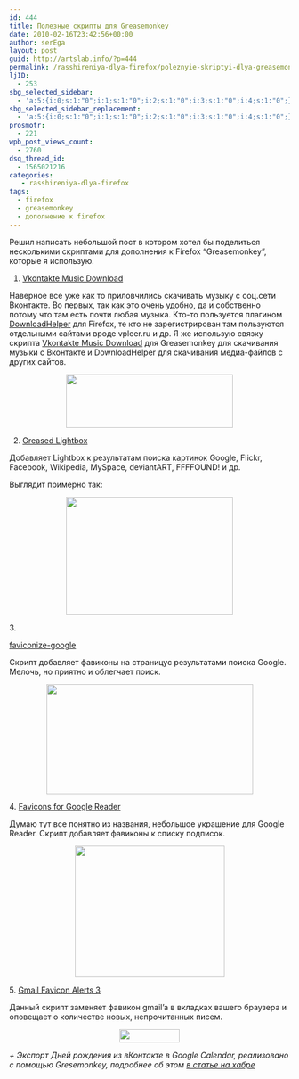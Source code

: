 ```yaml
---
id: 444
title: Полезные скрипты для Greasemonkey
date: 2010-02-16T23:42:56+00:00
author: serEga
layout: post
guid: http://artslab.info/?p=444
permalink: /rasshireniya-dlya-firefox/poleznyie-skriptyi-dlya-greasemonkey/
ljID:
  - 253
sbg_selected_sidebar:
  - 'a:5:{i:0;s:1:"0";i:1;s:1:"0";i:2;s:1:"0";i:3;s:1:"0";i:4;s:1:"0";}'
sbg_selected_sidebar_replacement:
  - 'a:5:{i:0;s:1:"0";i:1;s:1:"0";i:2;s:1:"0";i:3;s:1:"0";i:4;s:1:"0";}'
prosmotr:
  - 221
wpb_post_views_count:
  - 2760
dsq_thread_id:
  - 1565021216
categories:
   - rasshireniya-dlya-firefox
tags:
  - firefox
  - greasemonkey
  - дополнение к firefox
---
```

Решил написать небольшой пост в котором хотел бы поделиться несколькими скриптами для дополнения к Firefox &#8220;Greasemonkey&#8221;, которые я использую.

1. [Vkontakte Music Download](http://userscripts.org/scripts/show/16985)

Наверное все уже как то приловчились скачивать музыку с соц.сети Вконтакте. Во первых, так как это очень удобно, да и собственно потому что там есть почти любая музыка. Кто-то пользуется плагином [DownloadHelper](https://addons.mozilla.org/ru/firefox/addon/3006) для Firefox, те кто не зарегистрирован там пользуются отдельными сайтами вроде vpleer.ru и др. Я же использую связку скрипта [Vkontakte Music Download](http://userscripts.org/scripts/show/16985) для Greasemonkey для скачивания музыки с Вконтакте и DownloadHelper для скачивания медиа-файлов с других сайтов.

<p style="text-align: center;">
  <a href="http://googledrive.com/host/0B9lHVSSSdxdxd0hjdUdmRzY3Tjg/vko_pic.jpg"><img class="size-medium wp-image-447  aligncenter" title="vko_pic" src="http://googledrive.com/host/0B9lHVSSSdxdxd0hjdUdmRzY3Tjg/vko_pic-300x96.jpg" alt="" width="300" height="96" srcset="http://googledrive.com/host/0B9lHVSSSdxdxd0hjdUdmRzY3Tjg/vko_pic-300x96.jpg 300w, http://googledrive.com/host/0B9lHVSSSdxdxd0hjdUdmRzY3Tjg/vko_pic.jpg 425w" sizes="(max-width: 300px) 100vw, 300px" /></a>
</p>

2. [Greased Lightbox](http://userscripts.org/scripts/show/35377)

Добавляет Lightbox к результатам поиска картинок Google, Flickr, Facebook, Wikipedia, MySpace, deviantART, FFFFOUND! и др.

Выглядит примерно так:

<p style="text-align: center;">
  <a href="http://googledrive.com/host/0B9lHVSSSdxdxd0hjdUdmRzY3Tjg/greased_lightbox.jpg"><img class="size-medium wp-image-446  aligncenter" title="greased_lightbox" src="http://googledrive.com/host/0B9lHVSSSdxdxd0hjdUdmRzY3Tjg/greased_lightbox-300x212.jpg" alt="" width="300" height="212" srcset="http://googledrive.com/host/0B9lHVSSSdxdxd0hjdUdmRzY3Tjg/greased_lightbox-300x212.jpg 300w, http://googledrive.com/host/0B9lHVSSSdxdxd0hjdUdmRzY3Tjg/greased_lightbox.jpg 808w" sizes="(max-width: 300px) 100vw, 300px" /></a>
</p>

<!--more-->3.

[faviconize-google](http://userscripts.org/scripts/show/58177)

Скрипт добавляет фавиконы на страницус результатами поиска Google. Мелочь, но приятно и облегчает поиск.

<p style="text-align: center;">
  <img class="aligncenter" src="http://github.com/NV/faviconize-google.js/raw/master/screenshot.png" alt="" width="371" height="197" />
</p>

<p style="text-align: left;">
  4. <a href="http://userscripts.org/scripts/show/24371">Favicons for Google Reader</a>
</p>

<p style="text-align: left;">
  Думаю тут все понятно из названия, небольшое украшение для Google Reader. Скрипт добавляет фавиконы к списку подписок.
</p>

<p style="text-align: center;">
  <img class="aligncenter" src="http://img143.imageshack.us/img143/8993/greaderwg2.png" alt="" width="269" height="236" />
</p>

<p style="text-align: left;">
  5. <a href="http://userscripts.org/scripts/show/24430">Gmail Favicon Alerts 3</a>
</p>

<p style="text-align: left;">
  Данный скрипт заменяет фавикон gmail&#8217;a в вкладках вашего браузера и оповещает о количестве новых, непрочитанных писем.
</p>

<p style="text-align: center;">
  <img class="aligncenter" src="http://peterwooley.com/projects/greasemonkey/gmailfaviconalerts/3.0/unread.jpg" alt="" width="108" height="24" />
</p>

<p style="text-align: left;">
  <em>+ Экспорт Дней рождения из вКонтакте в Google Calendar, реализовано с помощью Gresemonkey, подробнее об этом <a href="http://habrahabr.ru/blogs/GreaseMonkey/75966/">в статье на хабре</a></em>
</p>

<div id="greasedLightboxOverlay">
  <div id="greasedLightbox">
    <img id="greasedLightboxImage" alt="" />
  </div>
</div>

<p id="greasedLightboxErrorContext">
  <p>
    <img id="greasedLightboxPreload" alt="" /><img id="greasedLightboxPrefetch" alt="" />
  </p>
